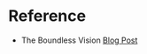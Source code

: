 # Reference

- The Boundless Vision [Blog Post][boundless-vision-blog]

<!-- Links -->

[boundless-vision-blog]: https://risczero.com/blog/boundless-the-verifiable-compute-layer

